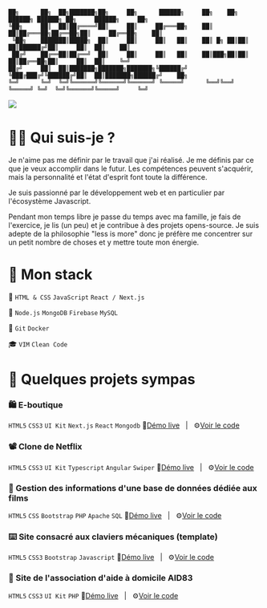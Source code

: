 ```
██╗      ██╗  ██╗███████╗██╗     ██╗      ██████╗     ██╗    ██╗ ██████╗ ██████╗ ██╗     ██████╗     ██╗
╚██╗     ██║  ██║██╔════╝██║     ██║     ██╔═══██╗    ██║    ██║██╔═══██╗██╔══██╗██║     ██╔══██╗    ██║
 ╚██╗    ███████║█████╗  ██║     ██║     ██║   ██║    ██║ █╗ ██║██║   ██║██████╔╝██║     ██║  ██║    ██║
 ██╔╝    ██╔══██║██╔══╝  ██║     ██║     ██║   ██║    ██║███╗██║██║   ██║██╔══██╗██║     ██║  ██║    ╚═╝
██╔╝     ██║  ██║███████╗███████╗███████╗╚██████╔╝    ╚███╔███╔╝╚██████╔╝██║  ██║███████╗██████╔╝    ██╗
╚═╝      ╚═╝  ╚═╝╚══════╝╚══════╝╚══════╝ ╚═════╝      ╚══╝╚══╝  ╚═════╝ ╚═╝  ╚═╝╚══════╝╚═════╝     ╚═╝
```
<a href="https:///www.linkedin.com/in/lionel-ensfelder/"><img src="https://img.shields.io/badge/-LinkedIn-0a66c2?style=for-the-badge&logo=linkedin&logoColor=fff&labelColor=282828"></a>&nbsp;&nbsp;&nbsp;&nbsp;&nbsp;&nbsp;&nbsp;&nbsp;

# 👨‍🚀 Qui suis-je ?

Je n'aime pas me définir par le travail que j'ai réalisé. Je me définis par ce que je veux accomplir dans le futur. Les compétences peuvent s'acquérir, mais la personnalité et l'état d'esprit font toute la différence. 

Je suis passionné par le développement web et en particulier par l'écosystème Javascript. 

Pendant mon temps libre je passe du temps avec ma famille, je fais de l'exercice, je lis (un peu) et je contribue à des projets opens-source. Je suis adepte de la philosophie "less is more" donc je préfère me concentrer sur un petit nombre de choses et y mettre toute mon énergie.

# 🧱 Mon stack

💖 ```HTML & CSS``` ```JavaScript``` ```React / Next.js```

💾 ```Node.js``` ```MongoDB``` ```Firebase``` ```MySQL```

🚀  ```Git``` ```Docker```

🎓 ```VIM``` ```Clean Code```

# 🌌 Quelques projets sympas

### 🛍️ E-boutique
```HTML5``` ```CSS3``` ```UI Kit``` ```Next.js``` ```React``` ```Mongodb```
👀[Démo live](https://nextjs-eshop-agicpf727-lionelensfelder.vercel.app/)&nbsp;&nbsp;&nbsp;|&nbsp;&nbsp;&nbsp;⚙️[Voir le code](https://github.com/LionelENSFELDER/nextjs-eshop)

### 📽️ Clone de Netflix
```HTML5``` ```CSS3``` ```UI Kit``` ```Typescript``` ```Angular``` ```Swiper```
👀[Démo live](https://netflix-clone-six-sepia.vercel.app/)&nbsp;&nbsp;&nbsp;|&nbsp;&nbsp;&nbsp;⚙️[Voir le code](https://github.com/LionelENSFELDER/angular-netflix-clone)

### 🍿 Gestion des informations d'une base de données dédiée aux films
```HTML5``` ```CSS``` ```Bootstrap``` ```PHP``` ```Apache``` ```SQL```
👀[Démo live](https://lioens.dev/assets/img/moviesmanager/preview.jpg)&nbsp;&nbsp;&nbsp;|&nbsp;&nbsp;&nbsp;⚙️[Voir le code](https://github.com/LionelENSFELDER/movies-manager)

### ⌨️ Site consacré aux claviers mécaniques (template)
```HTML5``` ```CSS3``` ```Bootstrap``` ```Javascript```
👀[Démo live](https://mechanical-switches.vercel.app/)&nbsp;&nbsp;&nbsp;|&nbsp;&nbsp;&nbsp;⚙️[Voir le code](https://github.com/LionelENSFELDER/mechanical-switches)

### 👴 Site de l'association d'aide à domicile AID83
```HTML5``` ```CSS3``` ```UI Kit``` ```PHP```
👀[Démo live](https://www.aid83.org/)&nbsp;&nbsp;&nbsp;|&nbsp;&nbsp;&nbsp;⚙️[Voir le code](https://github.com/LionelENSFELDER/aid83-v2)
